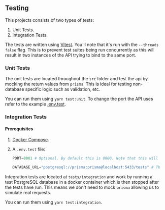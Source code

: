## Testing

This projects consists of two types of tests:

1. Unit Tests.
2. Integration Tests.

The tests are written using [Vitest](https://vitest.dev/). You'll note that it's run with the `--threads false` flag. This is to prevent test suites being run concurrently as this will result in two instances of the API trying to bind to the same port.

### Unit Tests

The unit tests are located throughout the `src` folder and test the api by mocking the return values from `prisma`. This is ideal for testing non-database specific logic such as validation, etc.

You can run them using `yarn test:unit`. To change the port the API uses refer to the example [.env.test](#prerequisites).

### Integration Tests

#### Prerequisites

1. [Docker Compose](https://docs.docker.com/compose/install/).
2. A `.env.test` file:

    ```py
    PORT=8001 # Optional. By default this is 8000. Note that this will also be used for the unit tests.

    DATABASE_URL="postgresql://prisma:prisma@localhost:5433/tests" # This must match the environment variables in `docker-compose.yml`.
    ```

Integration tests are located at `tests/integration` and work by running a test PostgreSQL database in a docker container which is then stopped after the tests have run. This means we don't need to mock `prisma` allowing us to simulate real requests.

You can run them using `yarn test:integration`.
